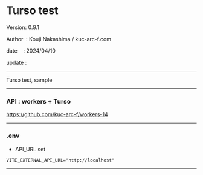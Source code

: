 ﻿# Turso test

 Version: 0.9.1

 Author  : Kouji Nakashima / kuc-arc-f.com

 date    : 2024/04/10

 update :

***

Turso test,  sample

***
### API : workers + Turso

https://github.com/kuc-arc-f/workers-14

***
### .env

* API_URL set
```
VITE_EXTERNAL_API_URL="http://localhost"
```


***

